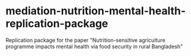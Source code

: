 # mediation-nutrition-mental-health-replication-package
Replication package for the paper "Nutrition-sensitive agriculture programme impacts mental health via food security in rural Bangladesh"
